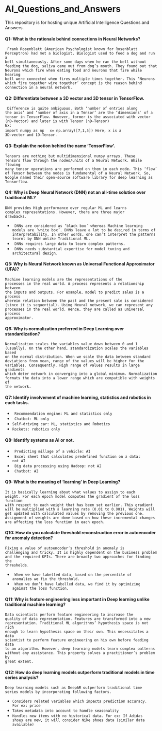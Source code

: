 # AI_Questions_and_Answers
This repository is for hosting unique Artificial Intelligence Questions and Answers.

#### Q1: What is the rationale behind connections in Neural Networks?
<code> Frank Rosenblatt (American Psychologist known for Rosenblatt Perceptron) had met a biologist. Biologist used to feed a dog and run a bell simultaneously. After some days when he ran the bell without feeding the dog, saliva came out from dog’s mouth. They found out that Neurons which fire when eating food and neurons that fire while hearing bell were connected when fires multiple times together. This ‘Neurons which fire together wire together’ concept is the reason behind connection in a neural network.</code>
#### Q2: Differentiate between a 3D vector and 3D tensor in TensorFlow.
<code> Difference is quite ambiguous. Both ‘number of entries along the axis’ and ‘number of axis in a Tensor’ are the ‘dimensions’ of a tensor in TensorFlow. However, former is the associated with vector (nD-Vector) and later is with Tensor (nD-Tensor) </code> 
</br><code>Ex:  import numpy as np </code>
<code>     x= np.array([7,1,5]) 
           Here, x is a 3D-vector and 1D-Tensor. </code>
#### Q3: Explain the notion behind the name ‘TensorFlow’.
<code>Tensors are nothing but multidimensional numpy arrays. These Tensors flow through the nodes/units of a Neural Network. While flowing many tensor operations are performed on them in each node. This ‘flow’ of Tensor between the nodes is fundamental of a Neural Network. So, Google named their open-source software library for deep learning as Tensorflow.</code>
#### Q4: Why is Deep Neural Network (DNN) not an all-time solution over traditional ML?
<code>DNN provides High performance over regular ML and learns complex representations. However, there are three major drawbacks.</code>
- <code> DNNs are considered as ‘black box’ whereas Machine learning models are ‘white box’. DNNs leave a lot to be desired in terms of interpretability. In other words, one can’t interpret the patterns learnt by DNN unlike Traditional ML.</code>
- <code> DNNs requires large data to learn complex patterns. </code>
- <code> DNNs needs substantial expertise for model tuning and architectural design.</code>
#### Q5: Why is Neural Network known as Universal Functional Approximator (UFA)?
<code>Machine learning models are the representations of the processes in the real world. A process represents a relationship between the inputs and outputs. For example, model to predict sales is a process wherein relation between the past and the present sale is considered (since it is sequential). Using Neural network, we can represent any processes in the real world. Hence, they are called as universal process approximator.
</code>
#### Q6: Why is normalization preferred in Deep Learning over standardization?
<code>Normalization scales the variables value down between 0 and 1 (usually). On the other hand, standardization scales the variables based on the normal distribution. When we scale the data between standard deviations from mean, range of the values will be higher for the variables. Consequently, High range of values results in large gradients which deter network in converging into a global minimum. Normalization formats the data into a lower range which are compatible with weights of the network. </code>
#### Q7: Identify involvement of machine learning, statistics and robotics in each tasks.
- <code> Recommendation engine: ML and statistics only  </code>
- <code> Chatbot: ML only  </code>
- <code>Self-driving car: ML, statistics and Robotics  </code>
- <code>Rockets: robotics only  </code> 
#### Q8: Identify systems as AI or not.
- <code> Predicting millage of a vehicle: AI </code>
- <code> Excel sheet that calculates predefined function on a data: not AI </code>
- <code> Big data processing using Hadoop: not AI </code>
- <code> Chatbot: AI </code>
#### Q9: What is the meaning of ‘learning’ in Deep Learning?
<code>It is basically learning about what values to assign to each weight. For each epoch model computes the gradient of the loss function with respect to each weight that has been set earlier. This gradient will be multiplied with a learning rate (0.01 to 0.001).  Weights will get updated  with calculated values by removing the previous one. Assignment of weights are done based on how these incremental changes are affecting the loss function in each epoch.</code>
#### Q10: How do you calculate threshold reconstruction error in autoencoder for anomaly detection?
<code>Fixing a value of autoencoder’s threshold in anomaly is challenging and tricky. It is highly dependent on the business problem and the required KPIs. There are broadly two approaches for finding the thresholds. </code>
- <code> When we have labelled data, based on the percentile of anomalies we fix the threshold. </code>
- <code> When we don’t have labelled data, we find it by optimizing against the loss function. </code>
#### Q11: Why is feature engineering less important in Deep learning unlike traditional machine learning?
<code>Data scientists perform feature engineering to increase the quality of data representation. Features are transformed into a new representation. Traditional ML algorithms’ hypothesis space is not rich enough to learn hypothesis space on their own. This necessitates a data scientist to perform feature engineering on his own before feeding data to an algorithm. However, deep learning models learn complex patterns without any assistance. This property solves a practitioner’s problem by great extent.</code>
#### Q12: How do deep learning models outperform traditional models in time series analysis?
<code>Deep learning models such as DeepAR outperform traditional time series models by incorporating following factors.</code>
- <code>Considers related variables which impacts prediction accuracy. For ex: price </code>
- <code>Takes metadata into account to handle seasonality </code>
- <code>Handles new items with no historical data. For ex: If Adidas shoes are new, it will consider Nike shoes data (similar data available) </code>
